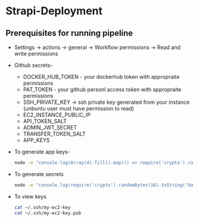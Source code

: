 # Strapi-Deployment

## Prerequisites for running pipeline

- Settings -> actions -> general -> Workflow permissions -> Read and write permissions

- Github secrets-
    - DOCKER_HUB_TOKEN - your dockerhub token with appropraite permissions
    - PAT_TOKEN - your github personl access token with appropraite permissions
    - SSH_PRIVATE_KEY -> ssh private key generated from your instance (unbuntu user must have permission to read)
    - EC2_INSTANCE_PUBLIC_IP
    - API_TOKEN_SALT
    - ADMIN_JWT_SECRET
    - TRANSFER_TOKEN_SALT
    - APP_KEYS
 
- To generate app keys- 
    ```bash
    node -e "console.log(Array(4).fill().map(() => require('crypto').randomBytes(16).toString('base64')).join(','))"
    ```

- To generate secrets
    ```bash
    node -e "console.log(require('crypto').randomBytes(16).toString('base64'))"
    ```
- To view keys
    ```bash
    cat ~/.ssh/my-ec2-key
    cat ~/.ssh/my-ec2-key.pub
    ```